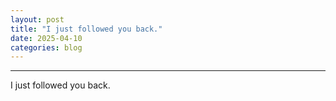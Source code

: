 ```yaml
---
layout: post
title: "I just followed you back."
date: 2025-04-10
categories: blog
---
```


* * *

I just followed you back.